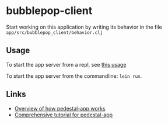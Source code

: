 # bubblepop-client

Start working on this application by writing its behavior in the file
`app/src/bubblepop_client/behavior.clj`


## Usage

To start the app server from a repl, see [this
usage](https://github.com/pedestal/pedestal/tree/master/app#usage)

To start the app server from the commandline: `lein run`.

## Links

* [Overview of how pedestal-app works](http://pedestal.io/documentation/application-overview/)
* [Comprehensive tutorial for pedestal-app](https://github.com/pedestal/app-tutorial)
